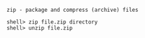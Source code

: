 `zip - package and compress (archive) files`

```console
shell> zip file.zip directory
shell> unzip file.zip 
```

